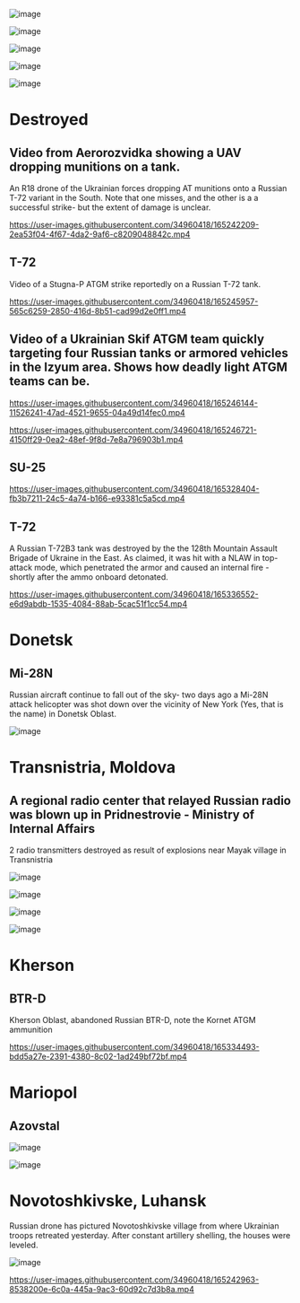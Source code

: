![image](https://user-images.githubusercontent.com/34960418/165245250-a04a1c4e-7aae-47c1-a14d-5c893c984c27.png)

![image](https://user-images.githubusercontent.com/34960418/165245568-e9d428a1-a458-4713-97a7-60bfce9fd2c8.png)

![image](https://user-images.githubusercontent.com/34960418/165245672-56fb8096-49b2-48a9-ab56-099edea91f81.png)

![image](https://user-images.githubusercontent.com/34960418/165250057-a1eb104c-4012-4235-a74e-5e7ae5f6b4c2.png)

![image](https://user-images.githubusercontent.com/34960418/165330013-837abf1b-41fa-4fd8-aa0c-2dcc17e9925f.png)


# Destroyed

## Video from Aerorozvidka showing a UAV dropping munitions on a tank.

An R18 drone of the Ukrainian forces dropping AT munitions onto a Russian T-72 variant in the South. Note that one misses, and the other is a a successful strike- but the extent of damage is unclear.

https://user-images.githubusercontent.com/34960418/165242209-2ea53f04-4f67-4da2-9af6-c8209048842c.mp4


## T-72

Video of a Stugna-P ATGM strike reportedly on a Russian T-72 tank. 

https://user-images.githubusercontent.com/34960418/165245957-565c6259-2850-416d-8b51-cad99d2e0ff1.mp4


## Video of a Ukrainian Skif ATGM team quickly targeting four Russian tanks or armored vehicles in the Izyum area. Shows how deadly light ATGM teams can be.

https://user-images.githubusercontent.com/34960418/165246144-11526241-47ad-4521-9655-04a49d14fec0.mp4

https://user-images.githubusercontent.com/34960418/165246721-4150ff29-0ea2-48ef-9f8d-7e8a796903b1.mp4


## SU-25

https://user-images.githubusercontent.com/34960418/165328404-fb3b7211-24c5-4a74-b166-e93381c5a5cd.mp4


## T-72 

A Russian T-72B3 tank was destroyed by the the 128th Mountain Assault Brigade of Ukraine in the East. As claimed, it was hit with a NLAW in top-attack mode, which penetrated the armor and caused an internal fire - shortly after the ammo onboard detonated.

https://user-images.githubusercontent.com/34960418/165336552-e6d9abdb-1535-4084-88ab-5cac51f1cc54.mp4


# Donetsk

## Mi-28N

Russian aircraft continue to fall out of the sky- two days ago a Mi-28N attack helicopter was shot down over the vicinity of New York (Yes, that is the name) in Donetsk Oblast.

![image](https://user-images.githubusercontent.com/34960418/165249554-cb6d57d6-3595-4b4e-be91-f0e729fb0f3f.png)


# Transnistria, Moldova

## A regional radio center that relayed Russian radio was blown up in Pridnestrovie - Ministry of Internal Affairs

2 radio transmitters destroyed as result of explosions near Mayak village in Transnistria

![image](https://user-images.githubusercontent.com/34960418/165241421-783e17a0-a520-4ad3-86b2-15d893c07f8a.png)

![image](https://user-images.githubusercontent.com/34960418/165241433-f91801f3-6012-4084-ab19-8ede8380c1cf.png)

![image](https://user-images.githubusercontent.com/34960418/165241450-eca71e4f-964e-49f9-ad65-d8a1845ef89f.png)

![image](https://user-images.githubusercontent.com/34960418/165241469-da417094-1143-4d2f-839d-727f85a5e282.png)


# Kherson

## BTR-D

Kherson Oblast, abandoned Russian BTR-D, note the Kornet ATGM ammunition

https://user-images.githubusercontent.com/34960418/165334493-bdd5a27e-2391-4380-8c02-1ad249bf72bf.mp4


# Mariopol

## Azovstal

![image](https://user-images.githubusercontent.com/34960418/165241534-fe6b9833-bb8c-4429-ad1e-23bac8ad5daa.png)

![image](https://user-images.githubusercontent.com/34960418/165241550-47d79cb6-73b5-4358-b39d-89b04f03a514.png)


# Novotoshkivske, Luhansk

Russian drone has pictured Novotoshkivske village from where Ukrainian troops retreated yesterday. After constant artillery shelling, the houses were leveled.

![image](https://user-images.githubusercontent.com/34960418/165243024-d5d73eb6-b86a-4fd3-b637-ee52a1768520.png)

https://user-images.githubusercontent.com/34960418/165242963-8538200e-6c0a-445a-9ac3-60d92c7d3b8a.mp4


